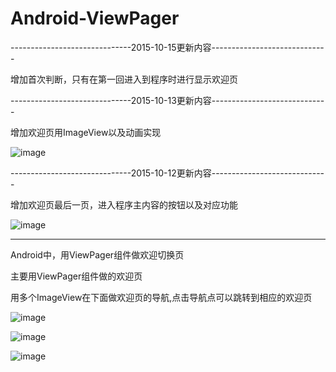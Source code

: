 # Android-ViewPager
------------------------------2015-10-15更新内容-----------------------------

增加首次判断，只有在第一回进入到程序时进行显示欢迎页

------------------------------2015-10-13更新内容-----------------------------

增加欢迎页用ImageView以及动画实现

![image](https://raw.githubusercontent.com/geniussyx/Android-ViewPager/master/image-folder/image5.png)

------------------------------2015-10-12更新内容-----------------------------

增加欢迎页最后一页，进入程序主内容的按钮以及对应功能

![image](https://raw.githubusercontent.com/geniussyx/Android-ViewPager/master/image-folder/image4.png)

-----------------------------------------------------------------------------
Android中，用ViewPager组件做欢迎切换页

主要用ViewPager组件做的欢迎页

用多个ImageView在下面做欢迎页的导航,点击导航点可以跳转到相应的欢迎页

![image](https://raw.githubusercontent.com/geniussyx/Android-ViewPager/master/image-folder/image1.png)

![image](https://raw.githubusercontent.com/geniussyx/Android-ViewPager/master/image-folder/image2.png)

![image](https://raw.githubusercontent.com/geniussyx/Android-ViewPager/master/image-folder/image3.png)
